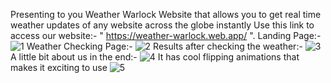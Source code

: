 Presenting to you Weather Warlock Website that allows you to get real time weather updates of any website across the globe instantly
Use this link to access our website:- " https://weather-warlock.web.app/ ".
Landing Page:-
![1](https://user-images.githubusercontent.com/85413348/132110755-7a054ff7-61ae-4014-9025-cae39327f2f3.jpg)
Weather Checking Page:-
![2](https://user-images.githubusercontent.com/85413348/132110757-5458c6d6-7e59-4892-9a7e-43e70072b527.jpg)
Results after checking the weather:-
![3](https://user-images.githubusercontent.com/85413348/132110758-33d32c84-d675-4ab4-b156-a84ca3b8a796.jpg)
A little bit about us in the end:-
![4](https://user-images.githubusercontent.com/85413348/132110759-722762f0-a8d6-4cc7-b8a2-a650692a603d.jpg)
It has cool flipping animations that makes it exciting to use
![5](https://user-images.githubusercontent.com/85413348/132110761-5341e721-02b8-4965-b2e8-5358da85ff5b.jpg)


